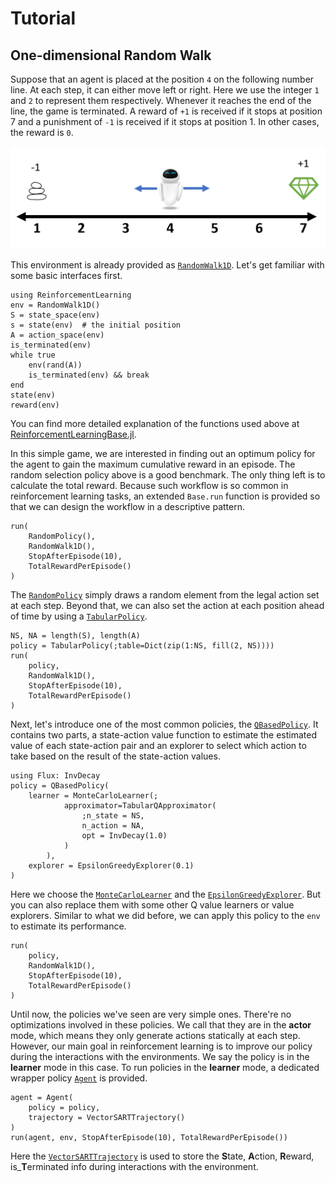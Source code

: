 # Tutorial

## One-dimensional Random Walk

Suppose that an agent is placed at the position `4` on the following number line.
At each step, it can either move left or right. Here we use the integer `1` and
`2` to represent them respectively. Whenever it reaches the end of the line, the
game is terminated. A reward of `+1` is received if it stops at position 7
and a punishment of `-1` is received if it stops at position 1. In other cases,
the reward is `0`.

![](assets/RandomWalk1D.png)

This environment is already provided as [`RandomWalk1D`](@ref).
Let's get familiar with some basic interfaces first.

```@repl randomwalk1d
using ReinforcementLearning
env = RandomWalk1D()
S = state_space(env)
s = state(env)  # the initial position
A = action_space(env)
is_terminated(env)
while true
    env(rand(A))
    is_terminated(env) && break
end
state(env)
reward(env)
```

You can find more detailed explanation of the functions used above at
[ReinforcementLearningBase.jl](@ref).

In this simple game, we are interested in finding out an optimum policy for the
agent to gain the maximum cumulative reward in an episode. The random selection
policy above is a good benchmark. The only thing left is to calculate the total
reward. Because such workflow is so common in reinforcement learning tasks, an
extended `Base.run` function is provided so that we can design the workflow in
a descriptive pattern.

```@repl randomwalk1d
run(
    RandomPolicy(),
    RandomWalk1D(),
    StopAfterEpisode(10),
    TotalRewardPerEpisode()
)
```

The [`RandomPolicy`](@ref) simply draws a random element from the legal action
set at each step. Beyond that, we can also set the action at each position ahead
of time by using a [`TabularPolicy`](@ref).

```@repl randomwalk1d
NS, NA = length(S), length(A)
policy = TabularPolicy(;table=Dict(zip(1:NS, fill(2, NS))))
run(
    policy,
    RandomWalk1D(),
    StopAfterEpisode(10),
    TotalRewardPerEpisode()
)
```

Next, let's introduce one of the most common policies, the
[`QBasedPolicy`](@ref). It contains two parts, a state-action value function to
estimate the estimated value of each state-action pair and an explorer to select
which action to take based on the result of the state-action values.

```@repl randomwalk1d
using Flux: InvDecay
policy = QBasedPolicy(
    learner = MonteCarloLearner(;
            approximator=TabularQApproximator(
                ;n_state = NS,
                n_action = NA,
                opt = InvDecay(1.0)
            )
        ),
    explorer = EpsilonGreedyExplorer(0.1)
)
```

Here we choose the [`MonteCarloLearner`](@ref) and the
[`EpsilonGreedyExplorer`](@ref). But you can also replace them with some other Q
value learners or value explorers. Similar to what we did before, we can apply
this policy to the `env` to estimate its performance.

```@repl randomwalk1d
run(
    policy,
    RandomWalk1D(),
    StopAfterEpisode(10),
    TotalRewardPerEpisode()
)
```

Until now, the policies we've seen are very simple ones. There're no
optimizations involved in these policies. We call that they are in the **actor**
mode, which means they only generate actions statically at each step. However,
our main goal in reinforcement learning is to improve our policy during the
interactions with the environments. We say the policy is in the **learner** mode
in this case. To run policies in the **learner** mode, a dedicated wrapper policy
[`Agent`](@ref) is provided.

```@repl randomwalk1d
agent = Agent(
    policy = policy,
    trajectory = VectorSARTTrajectory()
)
run(agent, env, StopAfterEpisode(10), TotalRewardPerEpisode())
```

Here the [`VectorSARTTrajectory`](@ref) is used to store the **S**tate,
**A**ction, **R**eward, is_**T**erminated info during interactions with the environment.
